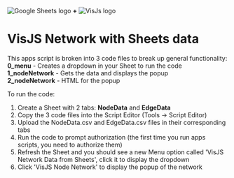  ![Google Sheets logo](https://www.google.com/images/about/sheets-icon.svg)   **+**    ![VisJs logo](https://visjs.org/images/visjs_logo.png)  
# VisJS Network with Sheets data


This apps script is broken into 3 code files to break up general functionality:  
**0_menu** - Creates a dropdown in your Sheet to run the code  
**1_nodeNetwork** - Gets the data and displays the popup  
**2_nodeNetwork** - HTML for the popup

To run the code:
1. Create a Sheet with 2 tabs: **NodeData** and **EdgeData**
2. Copy the 3 code files into the Script Editor (Tools -> Script Editor)
3. Upload the NodeData.csv and EdgeData.csv files in their corresponding tabs
4. Run the code to prompt authorization (the first time you run apps scripts, you need to authorize them)
5. Refresh the Sheet and you should see a new Menu option called 'VisJS Network Data from Sheets', click it to display the dropdown
6. Click 'VisJS Node Network' to display the popup of the network